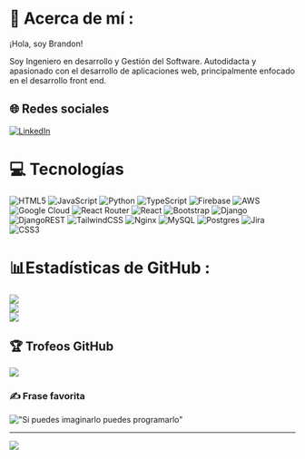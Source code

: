 # 💫 Acerca de mí :
¡Hola, soy Brandon! 

Soy Ingeniero en desarrollo y Gestión del Software. 
Autodidacta y apasionado con el desarrollo de aplicaciones web, principalmente enfocado en el desarrollo front end.

## 🌐 Redes sociales
[![LinkedIn](https://img.shields.io/badge/LinkedIn-%230077B5.svg?logo=linkedin&logoColor=white)](https://linkedin.com/in/brandon-hernandez-rocha) 

# 💻 Tecnologías
![HTML5](https://img.shields.io/badge/html5-%23E34F26.svg?style=for-the-badge&logo=html5&logoColor=white) ![JavaScript](https://img.shields.io/badge/javascript-%23323330.svg?style=for-the-badge&logo=javascript&logoColor=%23F7DF1E) ![Python](https://img.shields.io/badge/python-3670A0?style=for-the-badge&logo=python&logoColor=ffdd54) ![TypeScript](https://img.shields.io/badge/typescript-%23007ACC.svg?style=for-the-badge&logo=typescript&logoColor=white) ![Firebase](https://img.shields.io/badge/firebase-%23039BE5.svg?style=for-the-badge&logo=firebase) ![AWS](https://img.shields.io/badge/AWS-%23FF9900.svg?style=for-the-badge&logo=amazon-aws&logoColor=white) ![Google Cloud](https://img.shields.io/badge/Google%20Cloud-%234285F4.svg?style=for-the-badge&logo=google-cloud&logoColor=white) ![React Router](https://img.shields.io/badge/React_Router-CA4245?style=for-the-badge&logo=react-router&logoColor=white) ![React](https://img.shields.io/badge/react-%2320232a.svg?style=for-the-badge&logo=react&logoColor=%2361DAFB) ![Bootstrap](https://img.shields.io/badge/bootstrap-%23563D7C.svg?style=for-the-badge&logo=bootstrap&logoColor=white) ![Django](https://img.shields.io/badge/django-%23092E20.svg?style=for-the-badge&logo=django&logoColor=white) ![DjangoREST](https://img.shields.io/badge/DJANGO-REST-ff1709?style=for-the-badge&logo=django&logoColor=white&color=ff1709&labelColor=gray) ![TailwindCSS](https://img.shields.io/badge/tailwindcss-%2338B2AC.svg?style=for-the-badge&logo=tailwind-css&logoColor=white) ![Nginx](https://img.shields.io/badge/nginx-%23009639.svg?style=for-the-badge&logo=nginx&logoColor=white) ![MySQL](https://img.shields.io/badge/mysql-%2300f.svg?style=for-the-badge&logo=mysql&logoColor=white) ![Postgres](https://img.shields.io/badge/postgres-%23316192.svg?style=for-the-badge&logo=postgresql&logoColor=white) ![Jira](https://img.shields.io/badge/jira-%230A0FFF.svg?style=for-the-badge&logo=jira&logoColor=white) ![CSS3](https://img.shields.io/badge/css3-%231572B6.svg?style=for-the-badge&logo=css3&logoColor=white)
# 📊Estadísticas de GitHub :
![](https://github-readme-stats.vercel.app/api?username=BrandonHernandezRo&theme=react&hide_border=false&include_all_commits=true&count_private=true)<br/>
![](https://github-readme-streak-stats.herokuapp.com/?user=BrandonHernandezRo&theme=react&hide_border=false)<br/>
![](https://github-readme-stats.vercel.app/api/top-langs/?username=BrandonHernandezRo&theme=react&hide_border=false&include_all_commits=true&count_private=true&layout=compact)

## 🏆 Trofeos GitHub 
![](https://github-trophies.vercel.app/?username=BrandonHernandezRo&theme=discord&no-frame=true&no-bg=false&margin-w=4)

### ✍️ Frase favorita
!["Si puedes imaginarlo puedes programarlo"](https://quotes-github-readme.vercel.app/api?type=horizontal&theme=light)

---
[![](https://visitcount.itsvg.in/api?id=BrandonHernandezRo&icon=0&color=0)](https://visitcount.itsvg.in)
